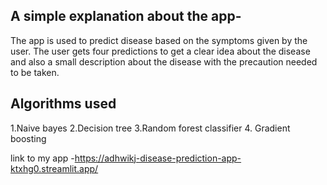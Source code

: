 A simple explanation about the app-
----------------------------------------------------------------------------------------------
The app is used to predict disease based on the symptoms given by the user.
The user gets four predictions to get a clear idea about the disease and also a small description about the disease with the precaution needed to be taken.

Algorithms used
----------------------------------------------------------------------------------------------
1.Naive bayes
2.Decision tree
3.Random forest classifier 
4. Gradient boosting


link to my app -https://adhwikj-disease-prediction-app-ktxhg0.streamlit.app/
